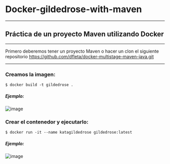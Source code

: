# Docker-gildedrose-with-maven

-------

## Práctica de un proyecto Maven utilizando Docker

----------

Primero deberemos tener un proyecto Maven o hacer un clon el siguiente repositorio https://github.com/dfleta/docker-multistage-maven-java.git 

---------

### Creamos la imagen:

    $ docker build -t gildedrose .
    
    
 
    
##### Ejemplo:


![image](https://user-images.githubusercontent.com/91556752/154860392-87306955-528f-4d0e-81d2-8459e1e13e0c.png)


### Crear el contenedor y ejecutarlo:

    $ docker run -it --name katagildedrose gildedrose:latest
            
 
##### Ejemplo:


![image](https://user-images.githubusercontent.com/91556752/154860317-e7275aef-315f-49a9-8395-71b131dde361.png)
